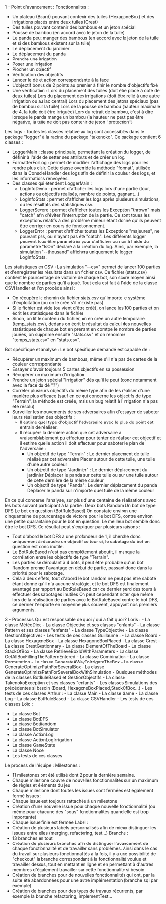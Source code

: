 1 - Point d'avancement :
Fonctionnalités : 
- Un plateau (Board) pouvant contenir des tuiles (HexagoneBox) et des irrigations placés entre deux tuiles (Crest)
- Des tuiles pouvant contenir des bambous et un jeton spécial
- Pousse de bambou (en accord avec le jeton de la tuile)
- Le panda peut manger des bambous (en accord avec le jeton de la tuile et si des bambous existent sur la tuile)
- Le déplacement du jardinier
- Le déplacement du panda
- Prendre une irrigation
- Poser une irrigation
- Piocher un objectif
- Vérification des objectifs
- Lancer le dé et action correspondante à la face
- L'objectif bonus de 2 points au premier à finir le nombre d'objectifs fixé
- Une vérification :
	Lors du placement des tuiles (doit être placé à coté de deux tuiles)
	Lors du placement des irrigations (doit être relié à une autre irrigation ou au lac central)
	Lors du placement des jetons spéciaux (pas de bambou sur la tuile)
	Lors de la pousse de bambou (hauteur maximale de 4, la tuile doit être irriguée)
	Lors du retrait de bambou, c'est à dire lorsque le panda mange un bambou (la hauteur ne peut pas être négative, la tuile ne doit pas contenir de jeton "protection")

Les logs : 
Toutes les classes relative au log sont accessibles dans le package "logger" à la racine du package "takenoko".
Ce package contient 6 classes : 
  - LoggerMain : classe principale, permettant la création du logger, de définir à l'aide de setter ses attributs et de créer un log.
  - FormatterForLog : permet de modifier l'affichage des logs pour les rendre plus clair. Cette classe override la méthode "format", utilisée dans la ConsoleHandler des logs afin de définir la couleur des logs, et les informations renvoyées.
  - Des classes qui étendent LoggerMain : 
    - LogInfoDemo : permet d'afficher les logs lors d'une partie (tour, actions ou objectifs réalisés, nombre de points, gagnant...)
    - LogInfoStats : permet d'afficher les logs après plusieurs simulations, ou les résultats des statistiques csv.
    - LoggerSevere : permet d'afficher toutes les Exception "thrown" mais "catch" afin d'éviter l'interruption de la partie. Ce sont toues les exceptions relatifs à des problème mineur étant donné qu'ils peuvent être corriger en cours de fonctionnement.
    - LoggerError : permet d'afficher toutes les Exceptions "majeures", ne pouvant pas, ou n'ayant pas été "catch".
Les différents logger peuvent tous être paramétrés pour s'afficher ou non à l'aide du paramètre "IsOn" déclaré à la création du log.
Ainsi, par exemple, la simulation "--thousand" affichera uniquement le logger LogInfoStats.

Les statistiques en CSV :
La simulation "--csv" permet de lancer 100 parties et d'enregistrer les résultats dans un fichier csv. Ce fichier (stats.csv) contient le pourcentage de victoire de chaque bot, son score moyen ainsi que le nombre de parties qu'il a joué.
Tout cela est fait à l'aide de la classe CSVHandler et l'on procède ainsi :
  - On récupère le chemin du fichier stats.csv qu'importe le système d'exploitation (ou on le crée s'il n'existe pas)
  - Si le fichier est vide (ou vient d'être créé), on lance les 100 parties et on écrit les statistiques dans le fichier
  - Sinon, on lit le contenu du fichier, on en crée un autre temporaire (temp_stats.csv), dedans on écrit le résultat du calcul des nouvelles statistiques de chaque bot en prenant en comtpe le nombre de parties jouées, on supprime ensuite "stats.csv" et on renomme "temps_stats.csv" en "stats.csv".

Bot spécifique et analyse :
Le bot spécifique demandé est capable de :
  - Récupérer un maximum de bambous, même s'il n'a pas de cartes de la couleur correspondante
  - Essayer d'avoir toujours 5 cartes objectifs en sa possession
  - Récupérer un maximum d'irrigation
  - Prendre un jeton spécial "Irrigation" dès qu'il le peut (donc notamment avec la face du dé "?")
  - Corréler plusieurs objectifs du même type afin de les réaliser d'une manière plus efficace (sauf en ce qui concerne les objectifs de type "Terrain", la méthode est créée, mais un bug relatif à l'irrigation n'a pas été résolu)
  - Surveiller les mouvements de ses adversaires afin d'essayer de saboter leurs réalisation des objectifs :
    - Il estime quel type d'objectif l'adversaire avec le plus de point est entrain de réaliser.
    - Il récupère la dernière action que cet adversaire à vraisemblablement pu effectuer pour tenter de réaliser cet objectif et il estime quelle action il doit effectuer pour saboter le plan de l'adversaire :
      - Un objectif de type "Terrain" : 
          Le dernier placement de tuile réalisé par cet adversaire
          Placer autour de cette tuile, une tuile d'une autre couleur
      - Un objectif de type "Jardinier" : 
          Le dernier déplacement du jardinier
          Déplacer le panda sur cette tuile ou sur une tuile autour de cette dernière de la même couleur
      - Un objectif de type "Panda" : 
          Le dernier déplacement du panda
          Déplacer le panda sur n'importe quel tuile de la même couleur

En ce qui concerne l'analyse, sur plus d'une centaine de réalisations avec les bots suivant participant à la partie :
  Deux bots Random
  Un bot de type DFS
  Le bot en question (BotRuleBased)
On constate environ une cinquantaine de pourcentage de victoire pour le bot DFS, contre environ une petite quarantaine pour le bot en question.
Le meilleur bot semble donc être le bot DFS.
Ce résultat peut s'expliquer par plusieurs raisons :
  - Tout d'abord le bot DFS à une profondeur de 1, il cherche donc uniquement à résoudre un objectif se tour ci, le sabotage du bot en question est donc inutile.
  - Le BotRuleBased n'est pas complétement aboutit, il manque la corrélation entre les objectifs de type "Terrain".
  - Les parties se déroulant à 4 bots, il peut être probable qu'un bot Random prenne l'avantage en début de partie, passant donc dans la priorité pour le sabotage.
  - Cela à deux effets, tout d'abord le bot random ne peut pas être saboté étant donné qu'il n'a aucune stratégie, et le bot DFS est finalement avantagé par rapport au BotRuleBased car ce dernier perd des tours à effectuer des sabotages inutiles
On peut cependant noter que même lors de la réalisation de parties avec le BotRuleBased contre le bot DFS, ce dernier l'emporte en moyenne plus souvent, appuyant nos premiers arguments.
  
  
3 - Processus
Qui est responsable de quoi / qui a fait quoi ?
Loris :
    - La classe MétéoDice
    - La classe Objective et ses classes "enfants" 
    - La classe Pattern et ses classes "enfants"
    - La classe TypeObjective
    - La classe GestionObjectives
    - Les tests de ces classes
Guillaume :
    - La classe Board
    - La classe HexagoneBox
    - La classe HexagoneBoxPlaced
    - La classe Crest
    - La classe CrestGestionnary
    - La classe ElementOfTheBoard
    - La classe StackOfBox
    - La classe RetrieveBoxIdWIthParameters
    - La classe GetAllBoxFillingThePatternEntered
    - La classe Combination
    - La classe Permutation
    - La classe GenerateAWayToIrrigateTheBox
    - La classe GenerateOptimizePathForSeveralBox
    - La classe GenerateOptimizePathForSeveralBoxWithSimulation
    - Quelques méthodes de la classes BotRuleBased et GestionObjectifs
    - La classe TakenokoException et ses classes "enfants"
    - Les classes Simulations des précédentes si besoin (Board, HexagoneBoxPlaced,StackOfBox...)
    - Les tests de ces classes
Arthur :
    - La classe Main
    - La classe Game
    - La classe Log
    - La classe BotRuleBased
    - La classe CSVHandler
    - Les tests de ces classes
Loïc :
   - La classe Bot
   - La classe BotDFS
   - La classe BotRandom
   - La classe BotSimulator
   - La classe ActionLog
   - La classe ActionLogIrrigation
   - La classe GameState
   - La classe Node
   - Les tests de ces classes

Le process de l'équipe :
Milestones : 
   - 11 milestones ont été utilisé dont 2 pour la dernière semaine.
   - Chaque milestone couvre de nouvelles fonctionnalités sur un maximum de règles et éléments du jeu
   - Chaque milestone dont toutes les issues sont fermées est également fermé
Issues : 
   - Chaque issue est toujours rattachée à un milestone
   - Création d'une nouvelle issue pour chaque nouvelle fonctionnalité (ou même pour chacune des "sous" fonctionnalités quand elle est trop importante)
   - Chaque issue finie est fermée
Label :
   - Création de plusieurs labels personnalisés afin de mieux distinguer les issues entre elles (merging, refactoring, test...)
Branche : 
   - 13 branches en tout
   - Création de plusieurs branches afin de distinguer l'avancement de chaque fonctionnalité et de travailler sans problèmes. 
     Ainsi dans le cas du travail sur plusieurs fonctionnalités à la fois, il y a une possibilité de "checkout" la branche correspondant à la fonctionnalité voulue et travailler dessus, 
     tout en mettant en ligne et en permettant à d'autres membres d'également travailler sur cette fonctionnalité si besoin
   - Création de branches pour de nouvelles fonctionnalités qui ont, par la suite été abandonnées pour une autre implémentation (branche sql par exemple)
   - Création de branches pour des types de travaux récurrents, par exemple la branche refactoring, implementTest...
